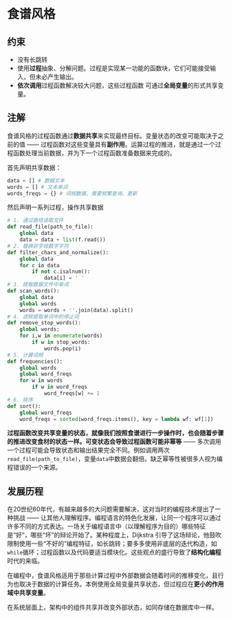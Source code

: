 # 食谱风格

## 约束

- 没有长跳转
- 使用**过程**抽象、分解问题。过程是实现某一功能的函数块，它们可能接受输入，但未必产生输出。
- **依次调用**过程函数解决较大问题，这些过程函数 可通过**全局变量**的形式共享变量。

## 注解

食谱风格的过程函数通过**数据共享**来实现最终目标。变量状态的改变可能取决于之前的值 —— 过程函数对这些变量具有**副作用**。运算过程的推进，就是通过一个过程函数处理当前数据，并为下一个过程函数准备数据来完成的。

首先声明共享数据：

```python
data = [] # 数据文本
words = [] # 文本单词
words_freqs = {} # 词频数据，需要频繁查询、更新
```

然后声明一系列过程，操作共享数据

```python
# 1. 通过路径读取文件
def read_file(path_to_file):
    global data    
   	data = data + list(f.read())
# 2. 替换非字母数字字符
def filter_chars_and_normalize():
    global data
    for c in data
        if not c.isalnum():
            data[i] = ' '
# 3. 提取数据文件中单词
def scan_words():
    global data
    global words
    words = words + ''.join(data).split()
# 4. 滤除提取单词中的停止词
def remove_stop_words():
	global words:
    for i,w in enumerate(words)
        if w in stop_words:
            words.pop(i)
# 5. 计算词频
def frequencies():
    global words
    global word_freqs
    for w in words
    	if w in word_freqs
        	word_freqs[w] += 1
# 6. 排序
def sort():
    global word_freqs
    word_freqs = sorted(word_freqs.items(), key = lambda wf: wf[1])
```

**过程函数改变共享变量的状态，就像我们按照食谱进行一步操作时，也会随着步骤的推进改变食材的状态一样。**可变状态会导致过程函数可能**非幂等** —— 多次调用一个过程可能会导致状态和输出结果完全不同。例如调用两次  `read_file(path_to_file)`，变量`data`中数据会翻倍。缺乏幂等性被很多人视为编程错误的一个来源。

## 发展历程

在20世纪60年代，有越来越多的大问题需要解决，这对当时的编程技术提出了一种挑战 —— 让其他人理解程序。编程语言的特色化发展，让同一个程序可以通过许多不同的方式表达。一场关于编程语言中（以理解程序为目的）哪些特征是“好”，哪些“坏”的辩论开始了。某种程度上，Dijkstra 引导了这场辩论，他鼓吹限制使用一些“不好的”编程特征，如长跳转；要多多使用非底层的迭代构造，如`while`循环；过程函数以及代码要适当模块化。这些观点的盛行导致了**结构化编程**时代的来临。

在编程中，食谱风格适用于那些计算过程中外部数据会随着时间的推移变化，且行为也取决于数据的计算任务。本例使用全局变量共享状态，但过程应在**更小的作用域中共享变量**。

在系统层面上，架构中的组件共享并改变外部状态，如同存储在数据库中一样。